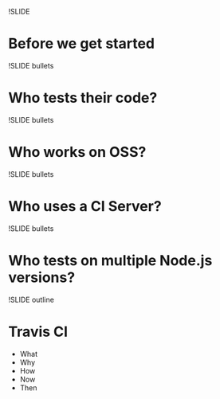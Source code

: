 !SLIDE
# Before we get started

!SLIDE bullets
# Who tests their code?

!SLIDE bullets
# Who works on OSS?

!SLIDE bullets
# Who uses a CI Server?

!SLIDE bullets
# Who tests on multiple Node.js versions?

!SLIDE outline
# Travis CI
* What
* Why
* How
* Now
* Then
